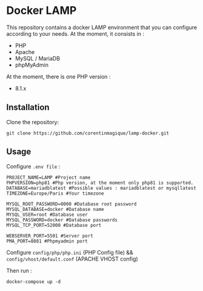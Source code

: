# Docker LAMP

This repository contains a docker LAMP environment that you can configure according to your needs. At the moment, it consists in : 

- PHP
- Apache
- MySQL / MariaDB
- phpMyAdmin

At the moment, there is one PHP version :

- 8.1.x

## Installation

Clone the repository:

```
git clone https://github.com/corentinmagique/lamp-docker.git
```

## Usage 

Configure `.env file` :

```
PROJECT_NAME=LAMP #Project name 
PHPVERSION=php81 #Php version, at the moment only php81 is supported.
DATABASE=mariadblatest #Possible values : mariadblatest or mysqllatest
TIMEZONE=Europe/Paris #Your timezone

MYSQL_ROOT_PASSWORD=0000 #Database root password
MYSQL_DATABASE=docker #Database name
MYSQL_USER=root #Database user
MYSQL_PASSWORD=docker #Database passwords
MYSQL_TCP_PORT=52000 #Database port

WEBSERVER_PORT=5501 #Server port
PMA_PORT=8081 #Phpmyadmin port
```

Configure `config/php/php.ini` (PHP Config file) && `config/vhost/default.conf` (APACHE VHOST config)

Then run : 
```
docker-compose up -d
```

